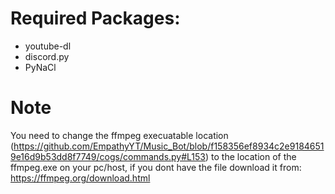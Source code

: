 # Required Packages:
- youtube-dl
- discord.py
- PyNaCl



# Note
You need to change the ffmpeg execuatable location (https://github.com/EmpathyYT/Music_Bot/blob/f158356ef8934c2e91846519e16d9b53dd8f7749/cogs/commands.py#L153) to the location of the ffmpeg.exe on your pc/host, 
if you dont have the file download it from: https://ffmpeg.org/download.html
